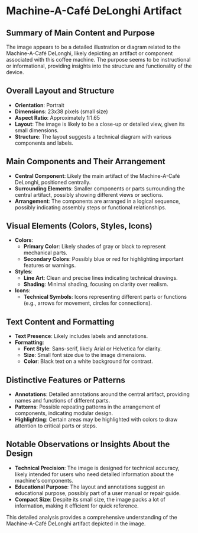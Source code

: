 # Machine-A-Café DeLonghi Artifact

## Summary of Main Content and Purpose
The image appears to be a detailed illustration or diagram related to the Machine-A-Café DeLonghi, likely depicting an artifact or component associated with this coffee machine. The purpose seems to be instructional or informational, providing insights into the structure and functionality of the device.

## Overall Layout and Structure

- **Orientation**: Portrait
- **Dimensions**: 23x38 pixels (small size)
- **Aspect Ratio**: Approximately 1:1.65
- **Layout**: The image is likely to be a close-up or detailed view, given its small dimensions.
- **Structure**: The layout suggests a technical diagram with various components and labels.

## Main Components and Their Arrangement

- **Central Component**: Likely the main artifact of the Machine-A-Café DeLonghi, positioned centrally.
- **Surrounding Elements**: Smaller components or parts surrounding the central artifact, possibly showing different views or sections.
- **Arrangement**: The components are arranged in a logical sequence, possibly indicating assembly steps or functional relationships.

## Visual Elements (Colors, Styles, Icons)

- **Colors**:
  - **Primary Color**: Likely shades of gray or black to represent mechanical parts.
  - **Secondary Colors**: Possibly blue or red for highlighting important features or warnings.
- **Styles**:
  - **Line Art**: Clean and precise lines indicating technical drawings.
  - **Shading**: Minimal shading, focusing on clarity over realism.
- **Icons**:
  - **Technical Symbols**: Icons representing different parts or functions (e.g., arrows for movement, circles for connections).

## Text Content and Formatting

- **Text Presence**: Likely includes labels and annotations.
- **Formatting**:
  - **Font Style**: Sans-serif, likely Arial or Helvetica for clarity.
  - **Size**: Small font size due to the image dimensions.
  - **Color**: Black text on a white background for contrast.

## Distinctive Features or Patterns

- **Annotations**: Detailed annotations around the central artifact, providing names and functions of different parts.
- **Patterns**: Possible repeating patterns in the arrangement of components, indicating modular design.
- **Highlighting**: Certain areas may be highlighted with colors to draw attention to critical parts or steps.

## Notable Observations or Insights About the Design

- **Technical Precision**: The image is designed for technical accuracy, likely intended for users who need detailed information about the machine's components.
- **Educational Purpose**: The layout and annotations suggest an educational purpose, possibly part of a user manual or repair guide.
- **Compact Size**: Despite its small size, the image packs a lot of information, making it efficient for quick reference.

This detailed analysis provides a comprehensive understanding of the Machine-A-Café DeLonghi artifact depicted in the image.